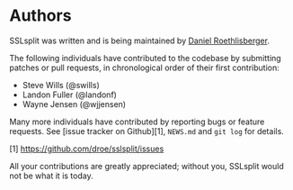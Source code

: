 # Authors

SSLsplit was written and is being maintained by
[Daniel Roethlisberger](https://daniel.roe.ch/).

The following individuals have contributed to the codebase by submitting
patches or pull requests, in chronological order of their first contribution:

-   Steve Wills (@swills)
-   Landon Fuller (@landonf)
-   Wayne Jensen (@wjjensen)

Many more individuals have contributed by reporting bugs or feature requests.
See [issue tracker on Github][1], `NEWS.md` and `git log` for details.

[1] https://github.com/droe/sslsplit/issues

All your contributions are greatly appreciated; without you, SSLsplit would not
be what it is today.

